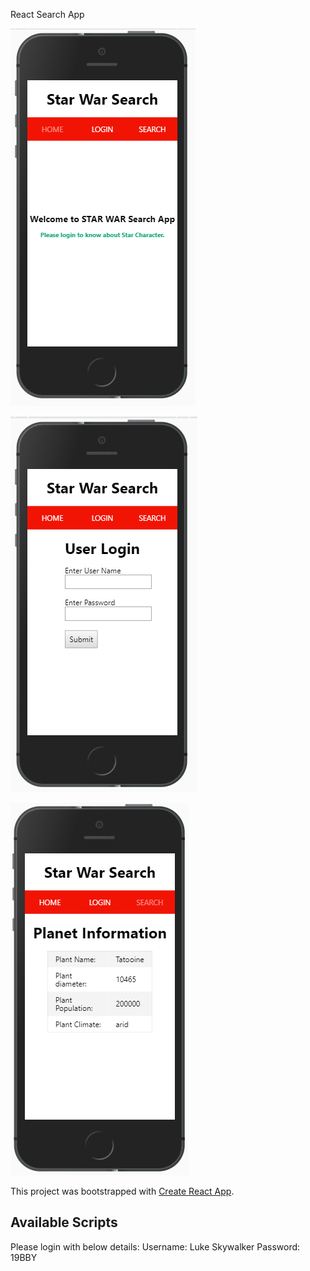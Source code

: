 React Search App

![Home Screen](https://raw.githubusercontent.com/NeeteshKeshari/react-search-app/master/home-screen.png)

![Login Screen](https://raw.githubusercontent.com/NeeteshKeshari/react-search-app/master/login-screen.png)

![Search Screen](https://raw.githubusercontent.com/NeeteshKeshari/react-search-app/master/search-screen.PNG)

This project was bootstrapped with [Create React App](https://github.com/facebook/create-react-app).

## Available Scripts

Please login with below details:
Username: Luke Skywalker
Password: 19BBY

